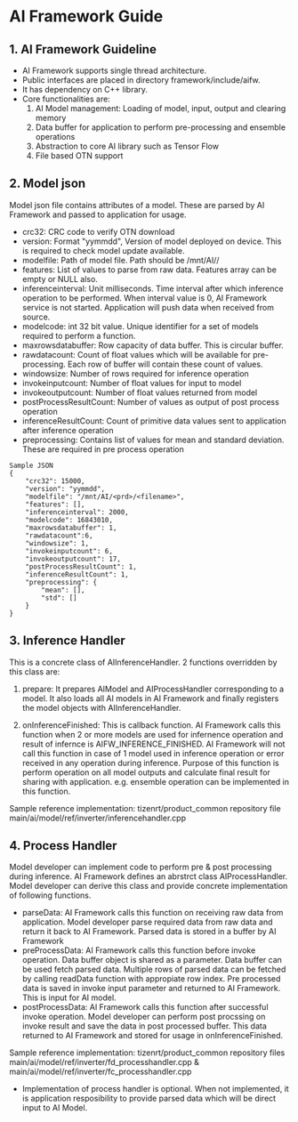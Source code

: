# **AI Framework Guide**
## **1. AI Framework Guideline**
- AI Framework supports single thread architecture.
- Public interfaces are placed in directory framework/include/aifw.
- It has dependency on C++ library.
- Core functionalities are:
  1. AI Model management: Loading of model, input, output and clearing memory
  2. Data buffer for application to perform pre-processing and ensemble operations
  3. Abstraction to core AI library such as Tensor Flow
  4. File based OTN support

## **2. Model json**
Model json file contains attributes of a model. These are parsed by AI Framework and passed to application for usage.

- crc32: CRC code to verify OTN download
- version: Format "yymmdd", Version of model deployed on device. This is required to check model update available.
- modelfile: Path of model file. Path should be /mnt/AI/<prd>/<filename>
- features: List of values to parse from raw data. Features array can be empty or NULL also.
- inferenceinterval: Unit milliseconds. Time interval after which inference operation to be performed. When interval value is 0, AI Framework service is not started. Application will push data when received from source. 
- modelcode: int 32 bit value. Unique identifier for a set of models required to perform a function.
- maxrowsdatabuffer: Row capacity of data buffer. This is circular buffer.
- rawdatacount: Count of float values which will be available for pre-processing. Each row of buffer will contain these count of values.
- windowsize: Number of rows required for inference operation
- invokeinputcount: Number of float values for input to model 
- invokeoutputcount: Number of float values returned from model
- postProcessResultCount: Number of values as output of post process operation
- inferenceResultCount: Count of primitive data values sent to application after inference operation
- preprocessing: Contains list of values for mean and standard deviation. These are required in pre process operation

```
Sample JSON
{
    "crc32": 15000,
    "version": "yymmdd",
    "modelfile": "/mnt/AI/<prd>/<filename>",
    "features": [],
    "inferenceinterval": 2000,
    "modelcode": 16843010,
    "maxrowsdatabuffer": 1,
    "rawdatacount":6,
    "windowsize": 1,
    "invokeinputcount": 6,
    "invokeoutputcount": 17,
    "postProcessResultCount": 1,
    "inferenceResultCount": 1,
    "preprocessing": {
        "mean": [],
        "std": []
    }
}
```

## **3. Inference Handler**
This is a concrete class of AIInferenceHandler. 2 functions overridden by this class are:
1. prepare: It prepares AIModel and AIProcessHandler corresponding to a model. It also loads all AI models in AI Framework and finally registers the model objects with AIInferenceHandler.
   
2. onInferenceFinished: This is callback function. AI Framework calls this function when 2 or more models are used for infernence operation and result of infernce is AIFW_INFERENCE_FINISHED.
   AI Framework will not call this function in case of 1 model used in inference operation or error received in any operation during inference.
   Purpose of this function is perform operation on all model outputs and calculate final result for sharing with application. e.g. ensemble operation can be implemented in this function.

Sample reference implementation: tizenrt/product_common repository file main/ai/model/ref/inverter/inferencehandler.cpp

## **4. Process Handler**
Model developer can implement code to perform pre & post processing during inference. AI Framework defines an abrstrct class AIProcessHandler. Model developer can derive this class and provide concrete implementation of following functions.

- parseData: AI Framework calls this function on receiving raw data from application. Model developer parse required data from raw data and return it back to AI Framework. Parsed data is stored in a buffer by AI Framework
- preProcessData: AI Framework calls this function before invoke operation. Data buffer object is shared as a parameter. Data buffer can be used fetch parsed data. Multiple rows of parsed data can be fetched by calling readData function with appropiate row index.
  Pre processed data is saved in invoke input parameter and returned to AI Framework. This is input for AI model.
- postProcessData: AI Framework calls this function after successful invoke operation. Model developer can perform post procssing on invoke result and save the data in post processed buffer. This data returned to AI Framework and stored for usage in onInferenceFinished.

Sample reference implementation: tizenrt/product_common repository files main/ai/model/ref/inverter/fd_processhandler.cpp & main/ai/model/ref/inverter/fc_processhandler.cpp

* Implementation of process handler is optional. When not implemented, it is application resposibility to provide parsed data which will be direct input to AI Model.

